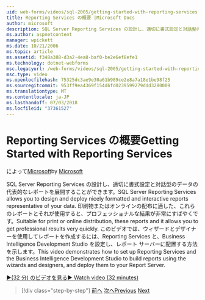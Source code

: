 ```yaml
---
uid: web-forms/videos/sql-2005/getting-started-with-reporting-services
title: Reporting Services の概要 |Microsoft Docs
author: microsoft
description: SQL Server Reporting Services の設計し、適切に書式設定と対話型のデータの代表的なレポートを展開することができます。 印刷用の適切または onl の.
ms.author: aspnetcontent
manager: wpickett
ms.date: 10/21/2006
ms.topic: article
ms.assetid: f348a388-d3a2-4ea8-baf0-be2e6ef8efe1
ms.technology: dotnet-webforms
msc.legacyurl: /web-forms/videos/sql-2005/getting-started-with-reporting-services
msc.type: video
ms.openlocfilehash: 75325dc3ae9e30a61b989ce2e8a7a18e1be98f25
ms.sourcegitcommit: 953ff9ea4369f154d6fd0239599279ddd3280009
ms.translationtype: MT
ms.contentlocale: ja-JP
ms.lasthandoff: 07/03/2018
ms.locfileid: "37361527"
---
```

<a name="getting-started-with-reporting-services"></a><span data-ttu-id="01cef-104">Reporting Services の概要</span><span class="sxs-lookup"><span data-stu-id="01cef-104">Getting Started with Reporting Services</span></span>
====================
<span data-ttu-id="01cef-105">によって[Microsoft](https://github.com/microsoft)</span><span class="sxs-lookup"><span data-stu-id="01cef-105">by [Microsoft](https://github.com/microsoft)</span></span>

<span data-ttu-id="01cef-106">SQL Server Reporting Services の設計し、適切に書式設定と対話型のデータの代表的なレポートを展開することができます。</span><span class="sxs-lookup"><span data-stu-id="01cef-106">SQL Server Reporting Services allows you to design and deploy nicely formatted and interactive reports representative of your data.</span></span> <span data-ttu-id="01cef-107">印刷物またはオンラインの配布に適した、これらのレポートとそれが使用すると、プロフェッショナルな結果が非常にすばやくです。</span><span class="sxs-lookup"><span data-stu-id="01cef-107">Suitable for print or online distribution, these reports and it allows you to get professional results very quickly.</span></span> <span data-ttu-id="01cef-108">このビデオでは、ウィザードとデザイナーを使用してレポートを作成するには、Reporting Services と、Business Intelligence Development Studio を設定し、レポート サーバーに配置する方法を示します。</span><span class="sxs-lookup"><span data-stu-id="01cef-108">This video demonstrates how to set up Reporting Services and the Business Intelligence Development Studio to build reports using the wizards and designers, and deploy them to your Report Server.</span></span>

[<span data-ttu-id="01cef-109">&#9654;(32 分) のビデオを見る</span><span class="sxs-lookup"><span data-stu-id="01cef-109">&#9654; Watch video (32 minutes)</span></span>](https://channel9.msdn.com/Blogs/ASP-NET-Site-Videos/getting-started-with-reporting-services)

> [!div class="step-by-step"]
> <span data-ttu-id="01cef-110">[前へ](using-sql-server-management-studio.md)
> [次へ](building-and-customizing-reports-in-business-intelligence-development-studio.md)</span><span class="sxs-lookup"><span data-stu-id="01cef-110">[Previous](using-sql-server-management-studio.md)
[Next](building-and-customizing-reports-in-business-intelligence-development-studio.md)</span></span>
